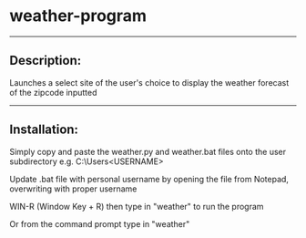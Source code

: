 # weather-program

---

## **Description:**
Launches a select site of the user's choice to display the weather forecast of the zipcode inputted

---

## **Installation:**
Simply copy and paste the weather.py and weather.bat files onto the user subdirectory e.g. C:\Users\<USERNAME>

Update .bat file with personal username by opening the file from Notepad, overwriting <USERNAME> with proper username

WIN-R (Window Key + R) then type in "weather" to run the program

Or from the command prompt type in "weather"

